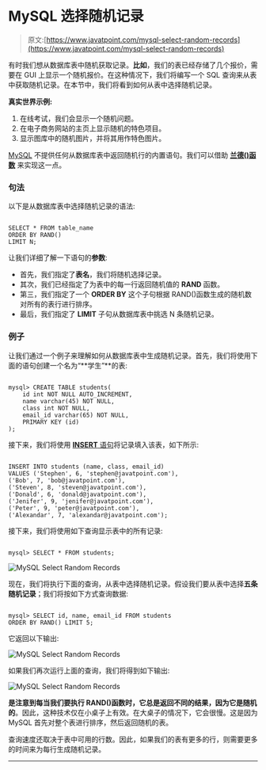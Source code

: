 # MySQL 选择随机记录

> 原文:[https://www.javatpoint.com/mysql-select-random-records](https://www.javatpoint.com/mysql-select-random-records)

有时我们想从数据库表中随机获取记录。**比如**，我们的表已经存储了几个报价，需要在 GUI 上显示一个随机报价。在这种情况下，我们将编写一个 SQL 查询来从表中获取随机记录。在本节中，我们将看到如何从表中选择随机记录。

**真实世界示例:**

1.  在线考试，我们会显示一个随机问题。
2.  在电子商务网站的主页上显示随机的特色项目。
3.  显示图库中的随机图片，并将其用作特色图片。

[MySQL](https://www.javatpoint.com/mysql-tutorial) 不提供任何从数据库表中返回随机行的内置语句。我们可以借助 **[兰德()函数](https://www.javatpoint.com/mysql-math-rand-function)** 来实现这一点。

### 句法

以下是从数据库表中选择随机记录的语法:

```

SELECT * FROM table_name
ORDER BY RAND()
LIMIT N;

```

让我们详细了解一下语句的**参数**:

*   首先，我们指定了**表名**，我们将随机选择记录。
*   其次，我们已经指定了为表中的每一行返回随机值的 **RAND** 函数。
*   第三，我们指定了一个 **ORDER BY** 这个子句根据 RAND()函数生成的随机数对所有的表行进行排序。
*   最后，我们指定了 **LIMIT** 子句从数据库表中挑选 N 条随机记录。

### 例子

让我们通过一个例子来理解如何从数据库表中生成随机记录。首先，我们将使用下面的语句创建一个名为“**学生”**的表:

```

mysql> CREATE TABLE students(  
    id int NOT NULL AUTO_INCREMENT,  
    name varchar(45) NOT NULL,  
    class int NOT NULL,  
    email_id varchar(65) NOT NULL,  
    PRIMARY KEY (id)  
);

```

接下来，我们将使用 [**INSERT** 语句](https://www.javatpoint.com/mysql-insert)将记录填入该表，如下所示:

```

INSERT INTO students (name, class, email_id)   
VALUES ('Stephen', 6, 'stephen@javatpoint.com'), 
('Bob', 7, 'bob@javatpoint.com'), 
('Steven', 8, 'steven@javatpoint.com'), 
('Donald', 6, 'donald@javatpoint.com'), 
('Jenifer', 9, 'jenifer@javatpoint.com'),
('Peter', 9, 'peter@javatpoint.com'),
('Alexandar', 7, 'alexandar@javatpoint.com');

```

接下来，我们将使用如下查询显示表中的所有记录:

```

mysql> SELECT * FROM students;

```

![MySQL Select Random Records](../Images/63a79704644ead3211f769e14ffd9ec9.png)

现在，我们将执行下面的查询，从表中选择随机记录。假设我们要从表中选择**五条随机记录**；我们将按如下方式查询数据:

```

mysql> SELECT id, name, email_id FROM students
ORDER BY RAND() LIMIT 5;

```

它返回以下输出:

![MySQL Select Random Records](../Images/102cdebf2e4e33ee9c80f67d0f82c416.png)

如果我们再次运行上面的查询，我们将得到如下输出:

![MySQL Select Random Records](../Images/5dd28a5a3030b522ca98d7ece8f215e8.png)

**是注意到每当我们要执行 RAND()函数时，它总是返回不同的结果，因为它是随机的**。因此，这种技术仅在小桌子上有效。在大桌子的情况下，它会很慢。这是因为 MySQL 首先对整个表进行排序，然后返回随机的表。

查询速度还取决于表中可用的行数。因此，如果我们的表有更多的行，则需要更多的时间来为每行生成随机记录。

* * *